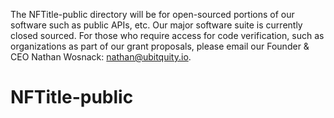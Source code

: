 The NFTitle-public directory will be for open-sourced portions of our software such as public APIs, etc. Our major software suite is currently closed sourced. For those who require access for code verification, such as organizations as part of our grant proposals, please email our Founder & CEO Nathan Wosnack: nathan@ubitquity.io.

# NFTitle-public
